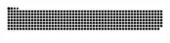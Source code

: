 <picture>
  <source media="(prefers-color-scheme: dark)" srcset="https://raw.githubusercontent.com/OktaviaReza/OktaviaReza/output/github-contribution-grid-snake-dark.svg">
  <source media="(prefers-color-scheme: light)" srcset="https://raw.githubusercontent.com/OktaviaReza/OktaviaReza/output/github-contribution-grid-snake.svg">
  <img alt="github contribution grid snake animation" src="https://raw.githubusercontent.com/OktaviaReza/OktaviaReza/output/github-contribution-grid-snake.svg">
</picture>
